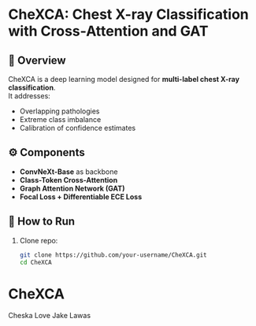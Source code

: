 # CheXCA: Chest X-ray Classification with Cross-Attention and GAT

## 📌 Overview
CheXCA is a deep learning model designed for **multi-label chest X-ray classification**.  
It addresses:
- Overlapping pathologies
- Extreme class imbalance
- Calibration of confidence estimates

## ⚙️ Components
- **ConvNeXt-Base** as backbone
- **Class-Token Cross-Attention**
- **Graph Attention Network (GAT)**
- **Focal Loss + Differentiable ECE Loss**

## 🚀 How to Run
1. Clone repo:
   ```bash
   git clone https://github.com/your-username/CheXCA.git
   cd CheXCA
# CheXCA
Cheska Love Jake Lawas
